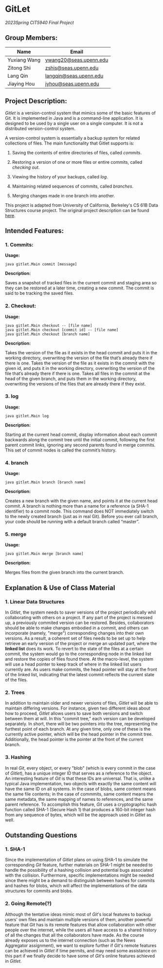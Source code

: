 # GitLet

*2023Spring CIT5940 Final Project*

## Group Members:

| Name  | Email |
| ------------- | ------------- |
| Yuxiang Wang  | ywang20@seas.upenn.edu  |
| Zitong Shi  | zshis@seas.upenn.edu  |
| Lang Qin  | langqin@seas.upenn.edu  |
| Jiaying Hou  | jyhou@seas.upenn.edu  |

## Project Description:  

*Gitlet* is a version-control system that mimics some of the basic features of Git. It is implemented in Java and is a command-line application. It is designed to be used by a single user on a single computer. It is not a distributed version-control system.

A version-control system is essentially a backup system for related collections of files. The main functionality that Gitlet supports is:

1. Saving the contents of entire directories of files, called *commits*.

2. Restoring a version of one or more files or entire commits, called *checking out*.

3. Viewing the history of your backups, called *log*.

4. Maintaining related sequences of commits, called *branches*.

5. Merging changes made in one branch into another.

This project is adapted from University of California, Berkeley's CS 61B Data Structures course project. The original project description can be found [here](https://cs61bl.org/su20/projects/gitlet/#acknowledgments).

## Intended Features:
### 1. Commits:
**Usage:**

```shell
java gitlet.Main commit [message]
```

**Description:** 

Saves a snapshot of tracked files in the current commit and staging area so they can be restored at a later time, creating a new commit. The commit is said to be tracking the saved files.
### 2. Checkout:

**Usage:**
```shell
java gitlet.Main checkout -- [file name]
java gitlet.Main checkout [commit id] -- [file name]
java gitlet.Main checkout [branch name]
```

**Description:** 

Takes the version of the file as it exists in the head commit and puts it in the working directory, overwriting the version of the file that’s already there if there is one. 
Takes the version of the file as it exists in the commit with the given id, and puts it in the working directory, overwriting the version of the file that’s already there if there is one.
Takes all files in the commit at the head of the given branch, and puts them in the working directory, overwriting the versions of the files that are already there if they exist.
### 3. log

**Usage:** 
```shell
java gitlet.Main log
```

**Description:** 
 
Starting at the current head commit, display information about each commit backwards along the commit tree until the initial commit, following the first parent commit links, ignoring any second parents found in merge commits. This set of commit nodes is called the commit’s history.

### 4. branch
**Usage:** 
```shell
java gitlet.Main branch [branch name]
```

**Description:** 
 
Creates a new branch with the given name, and points it at the current head commit. A branch is nothing more than a name for a reference (a SHA-1 identifier) to a commit node. This command does NOT immediately switch to the newly created branch (just as in real Git). Before you ever call branch, your code should be running with a default branch called “master”.

### 5. merge
**Usage:** 
```shell
java gitlet.Main merge [branch name]
```

**Description:** 
 
Merges files from the given branch into the current branch.

## Explanation & Use of Class Material
### 1. Linear Data Structures

In *Gitlet*, the system needs to saver versions of the project periodically whil collaborating with others on a project. If any part of the project is messed up, a previously commited version can be restored. Besides, collaborators should be able to make changes embodied in a commit, and others can incorporate (namely, "merge") corresponding changes into their own versions.
As a result, a coherent set of files needs to be set up to help retrieve an early version of the project or merge an updated part, where the **linked list** does its work. To revert to the state of the files at a certain commit, the system would go to the corresponding node in the linked list and restore the copies of files found there. At the macro-level, the system will use a head pointer to keep track of where in the linked list users currently are. As users make commits, the head pointer will stay at the front of the linked list, indicating that the latest commit reflects the current state of the files.

### 2. Trees

In addition to maintain older and newer versions of files, *Gitlet* will be able to maintain differing versions. For instance, given two different ideas about how to proceed, *Gitlet* allows users to save both versions and switch between them at will. In this "commit tree," each version can be developed separately. In short, there will be two pointers into the tree, representing the furthest point of each branch. At any given time, only one of these is the currently active pointer, which will be the head pointer in the commit tree. Additionally, the head pointer is the pointer at the front of the current branch.

### 3. Hashing

In real *Git*, every object, or every "blob" (which is every commit in the case of *Gitlet*), has a unique integer ID that serves as a reference to the object. An interesting feature of *Git* is that these IDs are universal. That is, unlike a typical Java implementation, two objects with exactly the same content will have the same ID on all systems. In the case of blobs, same content means the same file contents; in the case of commmits, same content means the same metadata, the same mapping of names to references, and the same parent reference. To accomplish this feature, *Git* uses a cryptographic hash function called SHA-1 (Secure Hash 1) that produces a 160-bit integer hash from any sequence of bytes, which will be the approach used in *Gitlet* as well.

## Outstanding Questions
### 1. SHA-1

Since the implementation of *Gitlet* plans on using SHA-1 to simulate the corresponding *Git* feature, further materials on SHA-1 might be needed to handle the possibility of a hashing collision and potential bugs associated with the collision. Furthermore, specific implementations might be needed since there might be a demand to distinguish between hashes for commits and hashes for blobs, which will affect the implementations of the data structures for commits and blobs.

### 2. Going Remote(?)
Although the tentative ideas mimic most of *Git*'s local features to backup users' own files and maintain multiple versions of them, another powerful feature that *Git* has is its remote features that allow collaboration with other people over the internet, while the users all have access to a shared history of all the changes that all the collaborators have made. As the course already exposes us to the internet connection (such as the News Aggregator assignment), we want to explore further if *Git*'s remote features can be achieved in *Gitlet* if time permits, and may need some assistance on this part if we finally decide to have some of *Git*'s online features achieved in *Gitlet*.
